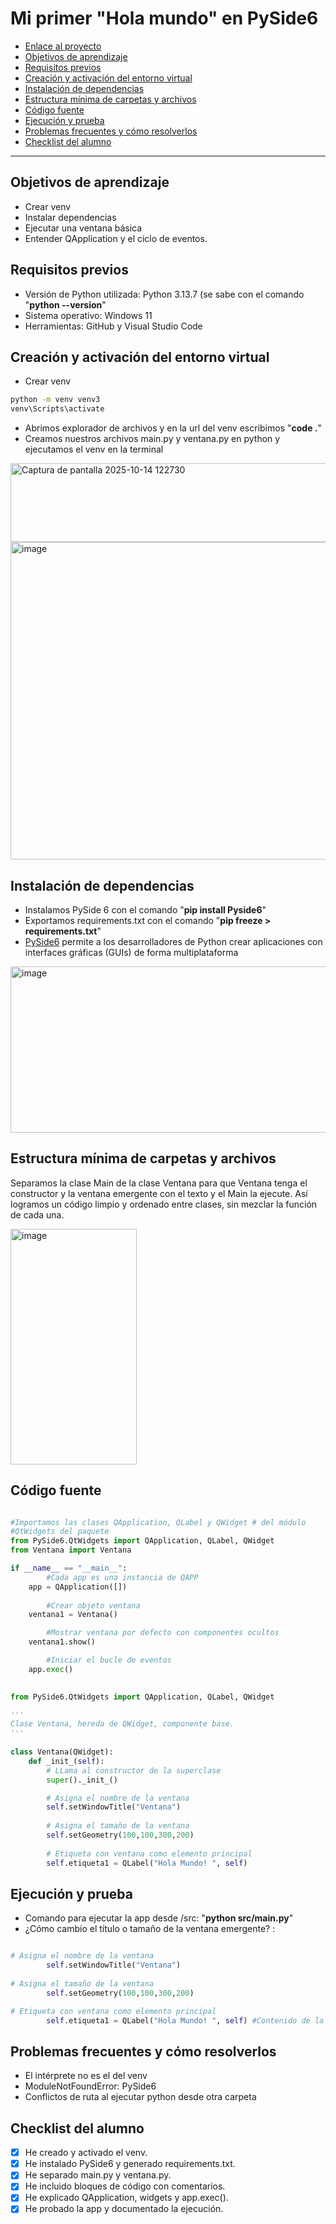 # Mi primer "Hola mundo" en PySide6
- [Enlace al proyecto](https://github.com/ainhoafdez/DesarrolloDeInterfaces/tree/main/holamundoPySide6)
- [Objetivos de aprendizaje](#objetivos-de-aprendizaje)
- [Requisitos previos](#requisitos-previos)
- [Creación y activación del entorno virtual](#creación-y-activación-del-entorno-virtual)
- [Instalación de dependencias](#instalación-de-dependencias)
- [Estructura mínima de carpetas y archivos](#estructura-mínima-de-carpetas-y-archivos)
- [Código fuente](#código-fuente)
- [Ejecución y prueba](#ejecución-y-prueba)
- [Problemas frecuentes y cómo resolverlos](#problemas-frecuentes-y-cómo-resolverlos)
- [Checklist del alumno](#checklist-del-alumno)
---

## Objetivos de aprendizaje
- Crear venv
- Instalar dependencias
- Ejecutar una ventana básica
- Entender QApplication y el ciclo de eventos.

## Requisitos previos
- Versión de Python utilizada: Python 3.13.7 (se sabe con el comando "**python --version**"
- Sistema operativo: Windows 11
- Herramientas: GitHub y Visual Studio Code

## Creación y activación del entorno virtual
- Crear venv
```bash
python -m venv venv3
venv\Scripts\activate
```
- Abrimos explorador de archivos y en la url del venv escribimos "**code .**"
- Creamos nuestros archivos main.py y ventana.py en python y ejecutamos el venv en la terminal

<img width="638" height="126" alt="Captura de pantalla 2025-10-14 122730" src="https://github.com/user-attachments/assets/c3ed85c7-13c2-47bf-91c4-41fb68eaa40a" />
<img width="1028" height="508" alt="image" src="https://github.com/user-attachments/assets/9a6b2b61-2276-4d49-923f-81ca83d2cad0" />

## Instalación de dependencias
- Instalamos PySide 6 con el comando "**pip install Pyside6**"
- Exportamos requirements.txt con el comando "**pip freeze > requirements.txt**"
- [PySide6](https://pypi.org/project/PySide6) permite a los desarrolladores de Python crear aplicaciones con interfaces gráficas (GUIs) de forma multiplataforma

<img width="1448" height="266" alt="image" src="https://github.com/user-attachments/assets/2c4880cd-3855-459c-803f-70153471d156" />


## Estructura mínima de carpetas y archivos
Separamos la clase Main de la clase Ventana para que Ventana tenga el constructor y la ventana emergente con el texto y el Main la ejecute.
Así logramos un código limpio y ordenado entre clases, sin mezclar la función de cada una.

<img width="202" height="377" alt="image" src="https://github.com/user-attachments/assets/cf92370b-8777-4d66-b9ea-3dffcc8a9bd4" />

## Código fuente

```python

#Importamos las clases QApplication, QLabel y QWidget # del módulo
#QtWidgets del paquete
from PySide6.QtWidgets import QApplication, QLabel, QWidget
from Ventana import Ventana

if __name__ == "__main__":
        #Cada app es una instancia de QAPP
    app = QApplication([])
        
        #Crear objeto ventana
    ventana1 = Ventana()

        #Mostrar ventana por defecto con componentes ocultos
    ventana1.show()

        #Iniciar el bucle de eventos
    app.exec()
    
```

```python
from PySide6.QtWidgets import QApplication, QLabel, QWidget

'''
Clase Ventana, hereda de QWidget, componente base.
'''
 
class Ventana(QWidget):    
    def _init_(self):
        # LLama al constructor de la superclase
        super()._init_()

        # Asigna el nombre de la ventana
        self.setWindowTitle("Ventana")
        
        # Asigna el tamaño de la ventana
        self.setGeometry(100,100,300,200)
        
        # Etiqueta con ventana como elemento principal
        self.etiqueta1 = QLabel("Hola Mundo! ", self)
```

## Ejecución y prueba

- Comando para ejecutar la app desde /src: "**python src/main.py**"
- ¿Cómo cambio el título o tamaño de la ventana emergente? :
```python

# Asigna el nombre de la ventana
        self.setWindowTitle("Ventana")
        
# Asigna el tamaño de la ventana
        self.setGeometry(100,100,300,200)

# Etiqueta con ventana como elemento principal
        self.etiqueta1 = QLabel("Hola Mundo! ", self) #Contenido de la ventana
```

## Problemas frecuentes y cómo resolverlos
- El intérprete no es el del venv
- ModuleNotFoundError: PySide6
- Conflictos de ruta al ejecutar python desde otra carpeta

## Checklist del alumno
- [X] He creado y activado el venv.
- [X] He instalado PySide6 y generado requirements.txt.
- [X] He separado main.py y ventana.py.
- [X] He incluido bloques de código con comentarios.
- [X] He explicado QApplication, widgets y app.exec().
- [X] He probado la app y documentado la ejecución.
